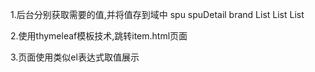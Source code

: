 1.后台分别获取需要的值,并将值存到域中
spu
spuDetail
brand
List<sku>
List<specGroup>
List<SpecParam>

2.使用thymeleaf模板技术,跳转item.html页面

3.页面使用类似el表达式取值展示
